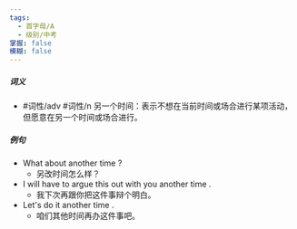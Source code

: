 ```yaml
---
tags:
  - 首字母/A
  - 级别/中考
掌握: false
模糊: false
---
```

##### 词义
- #词性/adv #词性/n  另一个时间：表示不想在当前时间或场合进行某项活动，但愿意在另一个时间或场合进行。
##### 例句
- What about another time ?
	- 另改时间怎么样？
- I will have to argue this out with you another time .
	- 我下次再跟你把这件事辩个明白。
- Let's do it another time .
	- 咱们其他时间再办这件事吧。

